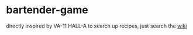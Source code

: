 # bartender-game
directly inspired by VA-11 HALL-A
to search up recipes, just search the [wiki](https://va11halla.fandom.com/wiki/Drinktionary)
